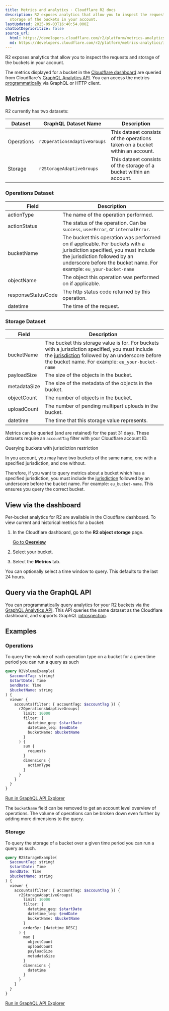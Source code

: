 ```yaml
---
title: Metrics and analytics · Cloudflare R2 docs
description: R2 exposes analytics that allow you to inspect the requests and
  storage of the buckets in your account.
lastUpdated: 2025-09-03T16:40:54.000Z
chatbotDeprioritize: false
source_url:
  html: https://developers.cloudflare.com/r2/platform/metrics-analytics/
  md: https://developers.cloudflare.com/r2/platform/metrics-analytics/index.md
---
```


R2 exposes analytics that allow you to inspect the requests and storage of the buckets in your account.

The metrics displayed for a bucket in the [Cloudflare dashboard](https://dash.cloudflare.com/) are queried from Cloudflare's [GraphQL Analytics API](https://developers.cloudflare.com/analytics/graphql-api/). You can access the metrics [programmatically](#query-via-the-graphql-api) via GraphQL or HTTP client.

## Metrics

R2 currently has two datasets:

| Dataset | GraphQL Dataset Name | Description |
| - | - | - |
| Operations | `r2OperationsAdaptiveGroups` | This dataset consists of the operations taken on a bucket within an account. |
| Storage | `r2StorageAdaptiveGroups` | This dataset consists of the storage of a bucket within an account. |

### Operations Dataset

| Field | Description |
| - | - |
| actionType | The name of the operation performed. |
| actionStatus | The status of the operation. Can be `success`, `userError`, or `internalError`. |
| bucketName | The bucket this operation was performed on if applicable. For buckets with a jurisdiction specified, you must include the jurisdiction followed by an underscore before the bucket name. For example: `eu_your-bucket-name` |
| objectName | The object this operation was performed on if applicable. |
| responseStatusCode | The http status code returned by this operation. |
| datetime | The time of the request. |

### Storage Dataset

| Field | Description |
| - | - |
| bucketName | The bucket this storage value is for. For buckets with a jurisdiction specified, you must include the [jurisdiction](https://developers.cloudflare.com/r2/reference/data-location/#jurisdictional-restrictions) followed by an underscore before the bucket name. For example: `eu_your-bucket-name` |
| payloadSize | The size of the objects in the bucket. |
| metadataSize | The size of the metadata of the objects in the bucket. |
| objectCount | The number of objects in the bucket. |
| uploadCount | The number of pending multipart uploads in the bucket. |
| datetime | The time that this storage value represents. |

Metrics can be queried (and are retained) for the past 31 days. These datasets require an `accountTag` filter with your Cloudflare account ID.

Querying buckets with jurisdiction restriction

In you account, you may have two buckets of the same name, one with a specified jurisdiction, and one without.

Therefore, if you want to query metrics about a bucket which has a specified jurisdiction, you must include the [jurisdiction](https://developers.cloudflare.com/r2/reference/data-location/#jurisdictional-restrictions) followed by an underscore before the bucket name. For example: `eu_bucket-name`. This ensures you query the correct bucket.

## View via the dashboard

Per-bucket analytics for R2 are available in the Cloudflare dashboard. To view current and historical metrics for a bucket:

1. In the Cloudflare dashboard, go to the **R2 object storage** page.

   [Go to **Overview**](https://dash.cloudflare.com/?to=/:account/r2/overview)

2. Select your bucket.

3. Select the **Metrics** tab.

You can optionally select a time window to query. This defaults to the last 24 hours.

## Query via the GraphQL API

You can programmatically query analytics for your R2 buckets via the [GraphQL Analytics API](https://developers.cloudflare.com/analytics/graphql-api/). This API queries the same dataset as the Cloudflare dashboard, and supports GraphQL [introspection](https://developers.cloudflare.com/analytics/graphql-api/features/discovery/introspection/).

## Examples

### Operations

To query the volume of each operation type on a bucket for a given time period you can run a query as such

```graphql
query R2VolumeExample(
  $accountTag: string!
  $startDate: Time
  $endDate: Time
  $bucketName: string
) {
  viewer {
    accounts(filter: { accountTag: $accountTag }) {
      r2OperationsAdaptiveGroups(
        limit: 10000
        filter: {
          datetime_geq: $startDate
          datetime_leq: $endDate
          bucketName: $bucketName
        }
      ) {
        sum {
          requests
        }
        dimensions {
          actionType
        }
      }
    }
  }
}
```

[Run in GraphQL API Explorer](https://graphql.cloudflare.com/explorer?query=I4VwpgTgngBASgJgGoHsA2IC2YCiAPAQ0wAc0wAKAKBhgBICBjBlEAOwBcAVAgcwC4YAZ3YQAlqx4BCanWEEI7ACIF2YAZ1HYZtMKwAmy1es1htAIxAMA1mHYA5ImqEjxPSgEoYAbxkA3UWAA7pDeMjSMzGzsguQAZqJoqhACXjARLBzc-HTpUVkwAL6ePjSlMBAIAPLEkCqiKKyCAIJ6BMTsor5gAOIQLMQxYWUwaJqi7AIAjAAMs9NDZfGJkCkLw62qHdgA+jxgwAK0cgqGpsPrKrYm22QHdLoGl2tlFta2DtiHrzb2js+Fa2K-0EWFC5zKEH24GEgn+BX+ehMjXqjTB4PCDA6DU4UBqcLW8LKhIBBSAA\&variables=N4IghgxhD2CuB2AXAKmA5iAXCAggYTwHkBVAOWQH0BJAERABoQBnRMAJ0RrEQFMsQATAAYBAVgC0ARiHihAZmSSBmAQE5MouQC0GIHvAAmXXv2FipM+YoAcK9Zp2MARrAgBrHolJgAtn2wASgCiAAoAMvhBFADqVMgAEhQAysgBVKQA4iAAvkA)

The `bucketName` field can be removed to get an account level overview of operations. The volume of operations can be broken down even further by adding more dimensions to the query.

### Storage

To query the storage of a bucket over a given time period you can run a query as such.

```graphql
query R2StorageExample(
  $accountTag: string!
  $startDate: Time
  $endDate: Time
  $bucketName: string
) {
  viewer {
    accounts(filter: { accountTag: $accountTag }) {
      r2StorageAdaptiveGroups(
        limit: 10000
        filter: {
          datetime_geq: $startDate
          datetime_leq: $endDate
          bucketName: $bucketName
        }
        orderBy: [datetime_DESC]
      ) {
        max {
          objectCount
          uploadCount
          payloadSize
          metadataSize
        }
        dimensions {
          datetime
        }
      }
    }
  }
}
```

[Run in GraphQL API Explorer](https://graphql.cloudflare.com/explorer?query=I4VwpgTgngBASgJgMoBcD2ECGBzMBRAD0wFsAHAGzAAoAoGGAEkwGNm0QA7FAFRwC4YAZxQQAlh2wBCOo2GYIKACKYUYAd1HEwMhmA4ATZavWbt9BgCMQzANZgUAORJqhI8dhoBKGAG8ZAN1EwAHdIXxl6FjZOFEEqADNRclUIAR8YKPYuXmwBJlYsnhwYAF9vP3pKmAhkdCxcAEF9TFIUUX8wAHEIdlI4iKqYck1RFAEARgAGacmBqsTkyDS5webVNq0AfVxgPLkFIzNBqrX7U03KXcY9QxUj4-orW3snLTynu0dnFfoSn5gMPpIAAhKACADapw2YE2ijwSAAwgBdFblf7ETAEcIPSpoCwAKzAzBQCMK-3oIAoaEw+lJMXJMFImCg5Gp+iQogAXvcHloUDSVJgOdz-n8cfpTBxBKI0FLsTiYFDTKKVmLKmq-iUgA\&variables=N4IghgxhD2CuB2AXAKmA5iAXCAggYTwHkBVAOWQH0BJAERABoQBnRMAJ0RrEQFMsQATAAYBAVgC0ARiHihAZmSSBmAQE5MouQC0GIHvAAmXXv2FipM+YoAcK9Zp2MARrAgBrHolJgAtn2wASgCiAAoAMvhBFADqVMgAEhQAysgBVKQA4iAAvkA)

